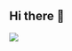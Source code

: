 ## Hi there 👋



<a href="#" target="_blank"><img src="https://img.shields.io/badge/jhjang3344@gmail.com-EA4335?style=flat-square&logo=Gmail&logoColor=000000"/></a>
<!--
**thisjheok/thisjheok** is a ✨ _special_ ✨ repository because its `README.md` (this file) appears on your GitHub profile.

Here are some ideas to get you started:

- 🔭 I’m currently working on ...
- 🌱 I’m currently learning ...
- 👯 I’m looking to collaborate on ...
- 🤔 I’m looking for help with ...
- 💬 Ask me about ...
- 📫 How to reach me: ...
- 😄 Pronouns: ...
- ⚡ Fun fact: ...
-->
